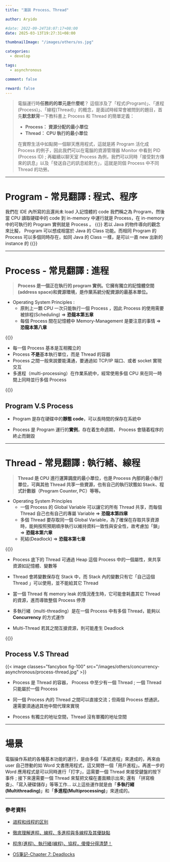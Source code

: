 ```yaml
---
title: "淺談 Process、Thread"

author: Aryido

#date: 2022-09-24T18:07:17+08:00
date: 2025-03-13T19:27:31+08:00

thumbnailImage: "/images/others/os.jpg"

categories:
  - develop

tags:
  - asynchronous

comment: false

reward: false
---
```


<!--BODY-->

> 電腦運行時**任務的的單元是什麼呢**？ 這個涉及了「程式(Program)」、「進程(Process)」、「線程(Thread)」的概念，是面試時經常會被問到的題目，首先**默念默背**一下教科書上 Process 和 Thread 的簡單定義：
>
> - **Process： 資源分配的最小單位**
> - **Thread： CPU 執行的最小單位**
>
> 在實際生活中如點開一個聊天應用程式，這就是將 Program 活化成 Process 的例子，因此我們可以在電腦的資源管理器 Monitor 中看到 PID (Process ID) ; 再繼續以聊天室 Process 為例，我們可以同時「接受對方傳來的訊息」以及「發送自己的訊息給對方」，這就是同個 Process 中不同 Thread 的功勞。

<!--more-->

---

# Program - 常見翻譯 : 程式、程序

我們在 IDE 內所寫的且還尚未 load 入記憶體的 code 我們稱之為 Program，然後當 CPU 讀取硬碟中的 code 到 in-memory 中運行就是 Process，在 in-memory 中的可執行的 Program 實例就是 Process 。
{{<alert info>}}
若以 Java 的物件導向的觀念來比擬， Program 可以想成相當於 Java 的 Class 功能。而相同 Program 的 Process 可以多個同時存在，如同 Java 的 Class 一樣，是可以一直 new 出新的 instance 的
{{</alert>}}


---

# Process - 常見翻譯 : 進程

> **Process 是一個正在執行的 program 實例。它擁有獨立的記憶體空間(address space)和資源環境，是作業系統分配資源的最基本單位。**

- Operating System Principles :
  - 原則上一顆 CPU 一次只能執行一個 Process ，因此 Process 的使用需要被排程(Scheduling) => **恐龍本第五章**
  - 每個 Process 間在記憶體中 Memory-Management 是要注意的事情 => **恐龍本第八章**

{{<alert success>}}

- 每一個 Process 基本是互相獨立的
- Process **不是**基本執行單位，而是 Thread 的容器
- Process 之間一般來說要能溝通，要通過如 TCP/IP 端口、或者 socket 實現交互
- 多進程（multi-processing）在作業系統中，經常使用多個 CPU 來在同一時間上同時並行多個 Process

{{</alert>}}

## Program V.S Process

- Program 是存在硬碟中的**靜態 code**，可以長時間的保存在系統中

- Process 是 Program 運行的**實例**，存在着生命週期， Process 會隨着程序的終止而銷毀

---

# Thread - 常見翻譯 : 執行緒、線程

> **Thread 是 CPU 進行運算調度的最小單位，也是 Process 內部的最小執行單位，可與其他 Thread 共享一些資源，也有自己的執行狀態如 Stack、程式計數器（Program Counter, PC）等等。**

- Operating System Principles
  - 一個 Process 的 Global Variable 可以讓它的所有 Thread 共享，而每個 Thread 自己也有自己的專屬 Variable => **恐龍本第四章**
  - 多個 Thread 要存取同一個 Global Variable，為了確保在存取共享資源時，能夠按照預期順序執行以維持資料一致性與安全性，故考慮加「鎖」 => **恐龍本第六章**
  - 死結(Deadlock) => **恐龍本第七章**

{{<alert success>}}

- Process 底下的 Thread 可通過 Heap 這個 Process 中的一個屬性，來共享資源如記憶體、變數等

- Thread 會將變數保存在 Stack 中，而 Stack 內的變數只有它「自己這個 Thread 」可以使用，並不能給其它 Thread 

- 當一個 Thread 有 memory leak 的情況產生時，它可能會耗盡其它 Thread 的資源，進而導致整個 Process 停滯

- 多執行緒（multi-threading）是在一個 Process 中有多個 Thread，能夠以 **Concurrency** 的方式運作

- Multi-Thread 若其之間互搶資源，則可能產生 Deadlock

{{</alert>}}

## Process V.S Thread

{{< image classes="fancybox fig-100" src="/images/others/concurrency-asynchronous/process-thread.jpg" >}}

- Process 是 Thread 的容器， Process 中至少有一個 Thread ; 一個 Thread 只能屬於一個 Process

- 同一個 Process 內的 Thread 之間可以直接交流；但兩個 Process 想通訊，還需要須通過其他中間代理來實現

- Process 有獨立的地址空間，Thread 沒有單獨的地址空間

---

# 場景

電腦操作系統的各種基本功能的運行，是由多個「系統進程」來達成的，再來由 user 自己啓動的如 Word 文書應用程式，這又開啓一個「用戶進程」。再進一步的 Word 應用程式是可以同時進行「打字」，這需要一個 Thread 來接受鍵盤的按下事件 ; 接下來還需要一個 Thread 來幫把文檔在畫面顯示出來; 還有 「拼寫檢查」、「寫入硬碟儲存」等等工作... 以上這些運作就是由「**多執行緒(Multithreading)**」和「**多進程(Multiprocessing)**」來達成的。

---

### 參考資料

- [进程和线程的区别](https://www.youtube.com/watch?v=e3JQOgKw9BA&t=4s)

- [徹底理解進程、線程、多進程與多線程及其優缺點](https://www.readfog.com/a/1717973144104439808)

- [程序(進程)、執行緒(線程)、協程，傻傻分得清楚！](https://oldmo860617.medium.com/%E9%80%B2%E7%A8%8B-%E7%B7%9A%E7%A8%8B-%E5%8D%94%E7%A8%8B-%E5%82%BB%E5%82%BB%E5%88%86%E5%BE%97%E6%B8%85%E6%A5%9A-a09b95bd68dd)

- [OS筆記-Chapter 7: Deadlocks](https://hackmd.io/@Kipper/r1uOJ-6Gv)